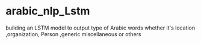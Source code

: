 # arabic_nlp_Lstm
building an LSTM model to output type of Arabic words whether it's location ,organization, Person ,generic miscellaneous or others
